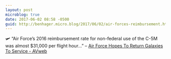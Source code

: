```yaml
---
layout: post
microblog: true
date: 2017-06-02 08:58 -0500
guid: http://benhager.micro.blog/2017/06/02/air-forces-reimbursement.html
---
```

🛩 “Air Force’s 2016 reimbursement rate for non-federal use of the C-5M was almost $31,000 per flight hour…” – [Air Force Hopes To Return Galaxies To Service - AVweb](https://www.avweb.com/avwebflash/news/Air-Force-Hopes-to-Return-Galaxies-to-Service-229093-1.html)
